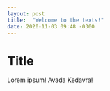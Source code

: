 ```yaml
---
layout: post
title:  "Welcome to the texts!"
date: 2020-11-03 09:48 -0300
---
```


<link rel="stylesheet" href="/assets/css/app.min.css">

# Title

Lorem ipsum! Avada Kedavra!
